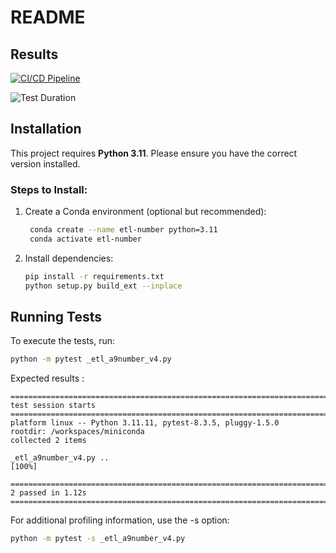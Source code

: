 # README

## Results 

[![CI/CD Pipeline](https://github.com/Nielk74/find-text-fast/actions/workflows/python-test.yml/badge.svg)](https://github.com/Nielk74/find-text-fast/actions/workflows/python-test.yml)

![Test Duration](https://img.shields.io/badge/Test%20Time-1.12s-blue.svg)



## Installation

This project requires **Python 3.11**. Please ensure you have the correct version installed.

### Steps to Install:
1. Create a Conda environment (optional but recommended):
   ```sh
    conda create --name etl-number python=3.11
    conda activate etl-number
   ```
2. Install dependencies:
   ```sh
   pip install -r requirements.txt
   python setup.py build_ext --inplace
   ```

## Running Tests

To execute the tests, run:
```sh
python -m pytest _etl_a9number_v4.py
```

Expected results :
```
===================================================================================================================================== test session starts =====================================================================================================================================
platform linux -- Python 3.11.11, pytest-8.3.5, pluggy-1.5.0
rootdir: /workspaces/miniconda
collected 2 items                                                                                                                                                                                                                                                                             

_etl_a9number_v4.py ..                                                                                                                                                                                                                                                                  [100%]

====================================================================================================================================== 2 passed in 1.12s ======================================================================================================================================
```

For additional profiling information, use the -s option:
```sh
python -m pytest -s _etl_a9number_v4.py
```
